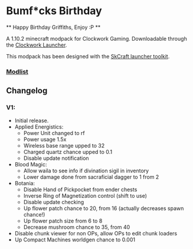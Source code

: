# Bumf*cks Birthday
** Happy Birthday Griffiths, Enjoy :P **  

A 1.10.2 minecraft modpack for Clockwork Gaming. Downloadable through the [Clockwork Launcher](https://cwgaming.co.uk/modpack/ClockworkLauncher.jar).

This modpack has been designed with the [SkCraft launcher toolkit](https://github.com/SKCraft/Launcher).
### **[Modlist](https://docs.google.com/spreadsheets/d/1VaG3hu7ES5mOzQSaSig_gx1PApqXWRn33CkSUM-XvUk/edit#gid=0)**
## Changelog

### V1:
* Initial release.
* Applied Energistics:
    * Power Unit changed to rf
    * Power usage 1.5x
    * Wireless base range upped to 32
    * Charged quartz chance upped to 0.1
    * Disable update notification
* Blood Magic:
    * Allow waila to see info if divination sigil in inventory
    * Lower damage done from sacraficial dagger to 1 from 2
* Botania:
    * Disable Hand of Pickpocket from ender chests
    * Inverse Ring of Magnetization control (shift to use)
    * Disable update checking
    * Up flower patch chance to 20, from 16 (actually decreases spawn chance!)
    * Up flower patch size from 6 to 8
    * Decrease mushroom chance to 35, from 40
* Disable chunk viewer for non OPs, allow OPs to edit chunk loaders
* Up Compact Machines worldgen chance to 0.001
